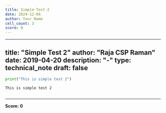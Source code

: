 ```yaml
---
title: Simple-Test-2
date: 2024-12-04
author: Your Name
cell_count: 3
score: 0
---
```


---
title: "Simple Test 2"
author: "Raja CSP Raman"
date: 2019-04-20
description: "-"
type: technical_note
draft: false
---

```python
print("This is simple test 2")
```

    This is simple test 2



```python

```


---
**Score: 0**